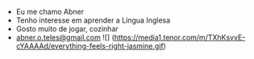 - Eu me chamo Abner
- Tenho interesse em aprender a Língua Inglesa
- Gosto muito de jogar, cozinhar
- abner.o.teles@gmail.com
![] (https://media1.tenor.com/m/TXhKsvvE-cYAAAAd/everything-feels-right-jasmine.gif)
